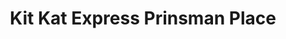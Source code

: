---
title: "Kit Kat Express Prinsman Place"
url: /pretoria/kit-kat-express-prinsman-place/
shop: wholesale
---